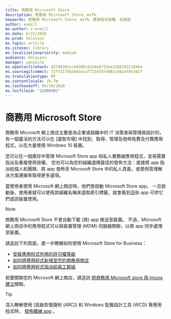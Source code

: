 ```yaml
---
title: 商務用 Microsoft Store
description: 商務用 Microsoft Store、msfb、
keywords: 商務用 Microsoft Store、msfb、應用程式部署、存放區
author: evmill
ms.author: v-evmill
ms.date: 6/22/2020
ms.prod: hololens
ms.topic: article
ms.sitesec: library
ms.localizationpriority: medium
audience: HoloLens
manager: yannisle
ms.openlocfilehash: 82748301ccb6306c61e8a6f32ee126629221646a
ms.sourcegitcommit: 72ff3174b34d2acaf72547b7d981c66aef8fa82f
ms.translationtype: MT
ms.contentlocale: zh-TW
ms.lasthandoff: 09/10/2020
ms.locfileid: "11009491"
---
```

# 商務用 Microsoft Store

商務用 Microsoft 網上商店主要是為企業或組織中的 IT 決策者與管理員設計的，有一個靈活的方法可以在 [選取市場] 中找到、取得、管理及發佈免費及付費應用程式，以在大量使用 Windows 10 裝置。 

您可以在一個庫存中管理 Microsoft Store app 和私人業務線應用程式，並視需要指派及重複使用授權。 您也可以為您的組織選擇最佳的發佈方法：直接將 app 指派給個人和團隊、將 app 發佈至 Microsoft Store 中的私人頁面，或使用管理解決方案連線來取得更多選項。

當使用者使用 Microsoft 網上商店時，他們會啟動 Microsoft Store app。 一旦啟動後，使用者就可以使用其組織名稱來選取索引標籤，就會看到這些 app 可供它們或該裝置使用。

> [!Note] 
> 商務用 Microsoft Store 不會自動下載 (將) app 推送至裝置。 不過，Microsoft 網上商店中的應用程式可以與裝置管理 (MDM) 伺服器關聯，以將 app 同步處理至裝置。

請造訪下列頁面，進一步瞭解如何使用 Microsoft Store for Business：
* [安裝應用程式所用的許可權等級](https://docs.microsoft.com/mem/intune/configuration/device-restrictions-windows-holographic#app-store)
* [如何將應用程式新增至您的商務用商店](https://docs.microsoft.com/mem/intune/apps/store-apps-windows)
* [如何將應用程式指派給員工群組](https://docs.microsoft.com/mem/intune/apps/windows-store-for-business)

若要關聯您的 Microsoft 網上商店，請造訪 [將商務用 Microsoft store 與 Intune 建立](https://docs.microsoft.com/mem/intune/apps/windows-store-for-business#associate-your-microsoft-store-for-business-account-with-intune)關聯。

> [!Tip] 
> 深入瞭解使用 [高級恢復隨附 (ARC]) 和 Windows 配置設計工具 (WCD) 等應用程式時， [發佈離線 app](https://docs.microsoft.com/microsoft-store/distribute-offline-apps) 。
